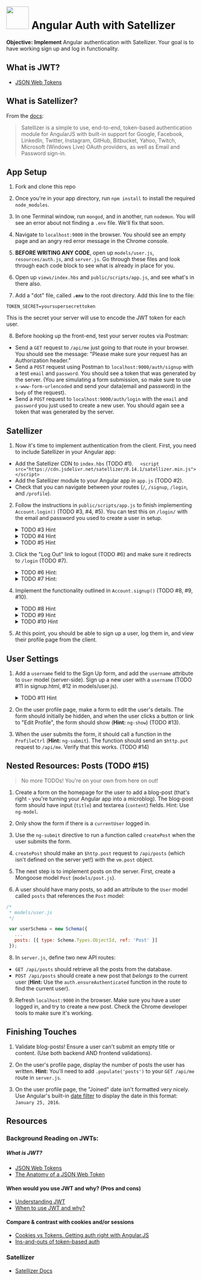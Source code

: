 # <img src="https://cloud.githubusercontent.com/assets/7833470/10899314/63829980-8188-11e5-8cdd-4ded5bcb6e36.png" height="60"> Angular Auth with Satellizer

<!--9:50 5 minutes -->

<!--Hook: Remember having tons of fun with Passport?  Wish you could do that with a front-end integration?  Well with JWT, Satellizer, and Angular, you can make your authentication footprint smaller, more secure, and more...on the front-end.  Let's get to it! -->

**Objective:** **Implement** Angular authentication with Satellizer. Your goal is to have working sign up and log in functionality.

## What is JWT?
 * <a href="http://jwt.io" target="_blank">JSON Web Tokens</a>

## What is Satellizer?

From the [docs](https://github.com/sahat/satellizer):

>Satellizer is a simple to use, end-to-end, token-based authentication module for AngularJS with built-in support for Google, Facebook, LinkedIn, Twitter, Instagram, GitHub, Bitbucket, Yahoo, Twitch, Microsoft (Windows Live) OAuth providers, as well as Email and Password sign-in.

<!--Actually 9:58 -->

<!--9:55 15 minutes -->

## App Setup

1. Fork and clone this repo

2. Once you're in your app directory, run `npm install` to install the required `node_modules`.

3. In one Terminal window, run `mongod`, and in another, run `nodemon`.  You will see an error about not finding a `.env` file.  We'll fix that soon.

4. Navigate to `localhost:9000` in the browser. You should see an empty page and an angry red error message in the Chrome console.

5. **BEFORE WRITING ANY CODE**, open up `models/user.js`, `resources/auth.js`, and `server.js`. Go through these files and look through each code block to see what is already in place for you.

6. Open up `views/index.hbs` and `public/scripts/app.js`, and see what's in there also.

7. Add a "dot" file, called **`.env`** to the root directory. Add this line to the file:

  ```
  TOKEN_SECRET=yoursupersecrettoken
  ```

  This is the secret your server will use to encode the JWT token for each user.

8. Before hooking up the front-end, test your server routes via Postman:
  * Send a `GET` request to `/api/me` just going to that route in your browser. You should see the message: "Please make sure your request has an Authorization header."
  * Send a `POST` request using Postman to `localhost:9000/auth/signup` with a test `email` and `password`. You should see a token that was generated by the server. (You are simulating a form submission, so make sure to use `x-www-form-urlencoded` and send your data(email and password) in the `body` of the request).
  * Send a `POST` request to `localhost:9000/auth/login` with the `email` and `password` you just used to create a new user. You should again see a token that was generated by the server.

<!--Actually 10:16 -->
<!--10:10 25 minutes -->

## Satellizer

1. Now it's time to implement authentication from the client. First, you need to include Satellizer in your Angular app:
  * Add the Satellizer CDN to `index.hbs` (TODO #1).
  ```   <script src="https://cdn.jsdelivr.net/satellizer/0.14.1/satellizer.min.js"></script> ```
  * Add the Satellizer module to your Angular app in `app.js` (TODO #2).
  * Check that you can navigate between your routes (`/`, `/signup`, `/login`, and `/profile`).

2. Follow the instructions in `public/scripts/app.js` to finish implementing `Account.login()` (TODO #3, #4, #5). You can test this on `/login/` with the email and password you used to create a user in setup.


   <details><summary>TODO #3 Hint</summary>
     - `console.log(response)` to find the token we're setting.
   </details>
   <!--$auth.setToken(response.data.token)-->

   <details><summary>TODO #4 Hint</summary>
    - How would we set `new_user` to blank? (we do it higher up in Login Controller)
   </details>
   <!-- vm.new_user = {} -->

   <details><summary>TODO #5 Hint</summary>
    - Inject $location into your controller
    - Pass the `'/profile'` path to the function in this [$location documentation](https://docs.angularjs.org/api/ng/service/$location#path)
    </details>
    <!-- $location.path('/profile') -->

3. Click the "Log Out" link to logout (TODO #6) and make sure it redirects to `/login` (TODO #7).

    <details><summary>TODO #6 Hint:</summary>
    - Look at the login method above for a pattern to follow (you only need one anonymous function here, no need for `onSuccess` and `onError`).
    - Check out [this documentation](https://github.com/sahat/satellizer#user-content-authremovetoken) for a method we can use to remove a token
    </details>
    <!--return (
        $auth
          .logout() // delete token
          .then(function() {
            $auth.removeToken();
            self.user = null;
          })
    )-->
    <details><summary>TODO #7 Hint:</summary>
      - Inject $location into this controller also
      - Pass `'/login'` to the `.path` method we used in #5
    </details>
    <!-- $location.path('/login') -->

<!--Actually 10:50 just for me to get to here, so letting devs go to 11 -->

  <!--10:35 15 minutes -->

4. Implement the functionality outlined in `Account.signup()` (TODO #8, #9, #10).

    <details><summary>TODO #8 Hint</summary>
     - Use your `login()` function as a pattern
     - Use the documentation referenced to build out the rest.
    </details>
    <!--     return (
      $auth
        .signup(userData)
        .then(
          function onSuccess(response) {
            $auth.setToken(response);
            //OR $auth.setToken(response.data.token);
          },
          function onError(error) {
            console.log(error);
          }
        )
    ); -->

    <details><summary>TODO #9 Hint</summary>
     - Remember what we did in #4?
    </details>
    <!-- inject $location into controller then vm.new_user = {} -->


    <details><summary>TODO #10 Hint</summary>
     - Remember what we did in #5?
    </details>
    <!-- $location.path('/profile') -->

5. At this point, you should be able to sign up a user, log them in, and view their profile page from the client.

<!--This went to 11:23 after going through my solution -->

<!-- If we have time to intro great, otherwise point these out as further exercises -->

## User Settings

1. Add a `username` field to the Sign Up form, and add the `username` attribute to `User` model (server-side). Sign up a new user with a `username` (TODO #11 in signup.html, #12 in models/user.js).

    <details><summary>TODO #11 Hint</summary>
    ```html
    <div class="form-group">
        <input type="text" ng-model="sc.new_user.username" class="form-control" placeholder="Username">
      </div>
     ```
    </details>
 
2. On the user profile page, make a form to edit the user's details. The form should initially be hidden, and when the user clicks a button or link to "Edit Profile", the form should show (**Hint:** `ng-show`) (TODO #13).

3. When the user submits the form, it should call a function in the `ProfileCtrl` (**Hint:** `ng-submit`). The function should send an `$http.put` request to `/api/me`. Verify that this works. (TODO #14)

## Nested Resources: Posts (TODO #15)
> No more TODOs! You're on your own from here on out!

1. Create a form on the homepage for the user to add a blog-post (that's right - you're turning your Angular app into a microblog). The blog-post form should have input (`title`) and textarea (`content`) fields. Hint: Use `ng-model`.

3. Only show the form if there is a `currentUser` logged in.

4. Use the `ng-submit` directive to run a function called `createPost` when the user submits the form.

5. `createPost` should make an `$http.post` request to `/api/posts` (which isn't defined on the server yet!) with the `vm.post` object.

6. The next step is to implement posts on the server. First, create a Mongoose model `Post` (`models/post.js`).

7. A user should have many posts, so add an attribute to the `User` model called `posts` that references the `Post` model:

  ```js
  /*
   * models/user.js
   */

   var userSchema = new Schema({
     ...
     posts: [{ type: Schema.Types.ObjectId, ref: 'Post' }]
   });
  ```

8. In `server.js`, define two new API routes:
  * `GET /api/posts` should retrieve all the posts from the database.
  * `POST /api/posts` should create a new post that *belongs to* the current user (**Hint:** Use the `auth.ensureAuthenticated` function in the route to find the current user).

9. Refresh `localhost:9000` in the browser. Make sure you have a user logged in, and try to create a new post. Check the Chrome developer tools to make sure it's working.

## Finishing Touches

1. Validate blog-posts! Ensure a user can't submit an empty title or content. (Use both backend AND frontend validations).

2. On the user's profile page, display the number of posts the user has written. **Hint:** You'll need to add `.populate('posts')` to your `GET /api/me` route in `server.js`.

3. On the user profile page, the "Joined" date isn't formatted very nicely. Use Angular's built-in <a href="https://docs.angularjs.org/api/ng/filter/date" target="_blank">date filter</a> to display the date in this format: `January 25, 2016`.

## Resources

### Background Reading on JWTs:
##### What is JWT?
 * <a href="http://jwt.io" target="_blank">JSON Web Tokens</a>
 * <a href="https://scotch.io/tutorials/the-anatomy-of-a-json-web-token" target="_blank">The Anatomy of a JSON Web Token</a>

#### When would you use JWT and why? (Pros and cons)
 * <a href="https://developer.atlassian.com/static/connect/docs/latest/concepts/understanding-jwt.html" target="_blank">Understanding JWT</a>
 * <a href="https://auth0.com/blog/2015/10/07/refresh-tokens-what-are-they-and-when-to-use-them/" target="_blank">When to use JWT and why?</a>

#### Compare & contrast with cookies and/or sessions
 * <a href="https://auth0.com/blog/2014/01/07/angularjs-authentication-with-cookies-vs-token" target="_blank">Cookies vs Tokens. Getting auth right with Angular.JS</a>
 * <a href="https://scotch.io/tutorials/the-ins-and-outs-of-token-based-authentication" target="_blank">Ins-and-outs of token-based auth</a>

### Satellizer
 * <a href="https://github.com/sahat/satellizer#authloginuser-options" target="_blank">Satellizer Docs</a>
